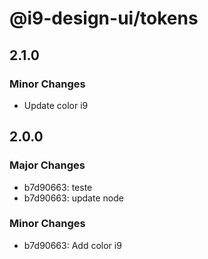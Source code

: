 # @i9-design-ui/tokens

## 2.1.0

### Minor Changes

- Update color i9

## 2.0.0

### Major Changes

- b7d90663: teste
- b7d90663: update node

### Minor Changes

- b7d90663: Add color i9
